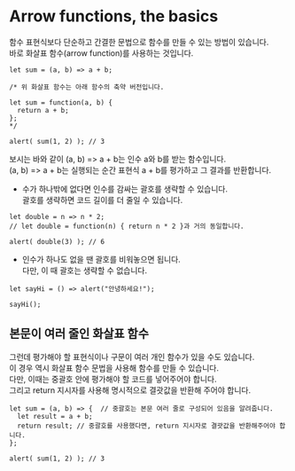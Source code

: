 # Arrow functions, the basics  
함수 표현식보다 단순하고 간결한 문법으로 함수를 만들 수 있는 방법이 있습니다.  
바로 화살표 함수(arrow function)를 사용하는 것입니다.   
````
let sum = (a, b) => a + b;

/* 위 화살표 함수는 아래 함수의 축약 버전입니다.

let sum = function(a, b) {
  return a + b;
};
*/

alert( sum(1, 2) ); // 3
````
보시는 바와 같이 (a, b) => a + b는 인수 a와 b를 받는 함수입니다.   
(a, b) => a + b는 실행되는 순간 표현식 a + b를 평가하고 그 결과를 반환합니다.  
- 수가 하나밖에 없다면 인수를 감싸는 괄호를 생략할 수 있습니다.   
괄호를 생략하면 코드 길이를 더 줄일 수 있습니다.  
````
let double = n => n * 2;
// let double = function(n) { return n * 2 }과 거의 동일합니다.

alert( double(3) ); // 6
````
- 인수가 하나도 없을 땐 괄호를 비워놓으면 됩니다.   
다만, 이 때 괄호는 생략할 수 없습니다.  
````
let sayHi = () => alert("안녕하세요!");

sayHi();
````
## 본문이 여러 줄인 화살표 함수   
그런데 평가해야 할 표현식이나 구문이 여러 개인 함수가 있을 수도 있습니다.   
이 경우 역시 화살표 함수 문법을 사용해 함수를 만들 수 있습니다.   
다만, 이때는 중괄호 안에 평가해야 할 코드를 넣어주어야 합니다.   
그리고 return 지시자를 사용해 명시적으로 결괏값을 반환해 주어야 합니다.  
````
let sum = (a, b) => {  // 중괄호는 본문 여러 줄로 구성되어 있음을 알려줍니다.
  let result = a + b;
  return result; // 중괄호를 사용했다면, return 지시자로 결괏값을 반환해주어야 합니다.
};

alert( sum(1, 2) ); // 3
````

